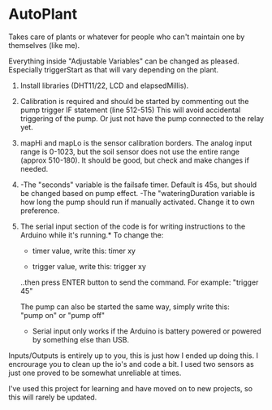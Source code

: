 # AutoPlant
Takes care of plants or whatever for people who can't maintain one by themselves (like me).  


  Everything inside "Adjustable Variables" can be changed as pleased.
  Especially triggerStart as that will vary depending on the plant. 

  1. Install libraries (DHT11/22, LCD and elapsedMillis). 

  2. Calibration is required and should be started by commenting out the pump trigger IF statement (line 512-515) 
     This will avoid accidental triggering of the pump. Or just not have the pump connected to the relay yet. 

  3. mapHi and mapLo is the sensor calibration borders. The analog input range is 0-1023, but the soil sensor
     does not use the entire range (approx 510-180). It should be good, but check and make changes if needed. 
  
  4. -The "seconds" variable is the failsafe timer. Default is 45s, but should be changed based on pump effect.
     -The "wateringDuration variable is how long the pump should run if manually activated. Change it to own preference. 

  5. The serial input section of the code is for writing instructions to the Arduino while it's running.* 
     To change the:

     * timer value,   write this: timer xy
     
     * trigger value, write this: trigger xy

     ..then press ENTER button to send the command. For example: "trigger 45"

     The pump can also be started the same way, simply write this:  
     "pump on" or "pump off"

     * Serial input only works if the Arduino is battery powered or powered by something else than USB. 

Inputs/Outputs is entirely up to you, this is just how I ended up doing this. I encrourage you to clean up the io's and code a bit. 
I used two sensors as just one proved to be somewhat unreliable at times. 

I've used this project for learning and have moved on to new projects, so this will rarely be updated. 
